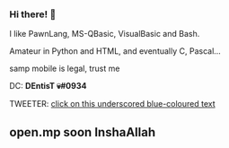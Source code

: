 ### Hi there! 👋

I like PawnLang, MS-QBasic, VisualBasic and Bash.

Amateur in Python and HTML, and eventually C, Pascal...


samp mobile is legal, trust me

DC: **DEntisT 💀#0934**

TWEETER: [click on this underscored blue-coloured text](https://twitter.com/stuborn_dentist)

## open.mp soon InshaAllah
